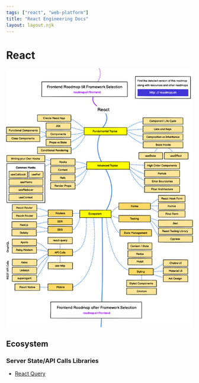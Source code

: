 ```yaml
---
tags: ["react", "web-platform"]
title: "React Engineering Docs"
layout: layout.njk
---
```


# React

![](assets/react.png?raw=true)

## Ecosystem

### Server State/API Calls Libraries
- [React Query](react/react-query.md)
